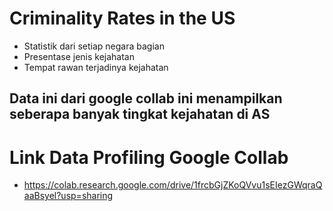 # Criminality Rates in the US
- Statistik dari setiap negara bagian
- Presentase jenis kejahatan
- Tempat rawan terjadinya kejahatan
  
## Data ini dari google collab ini menampilkan seberapa banyak tingkat kejahatan di AS


# Link Data Profiling Google Collab

- https://colab.research.google.com/drive/1frcbGjZKoQVvu1sEIezGWqraQaaBsyel?usp=sharing
